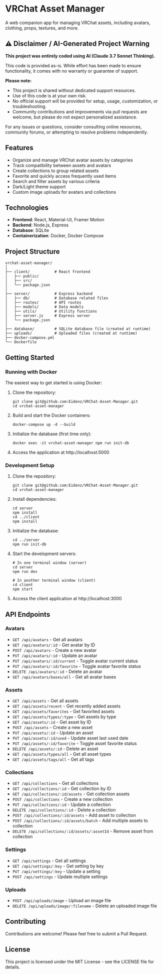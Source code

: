 # VRChat Asset Manager

A web companion app for managing VRChat assets, including avatars, clothing, props, textures, and more.

## ⚠️ Disclaimer / AI-Generated Project Warning

**This project was entirely coded using AI (Claude 3.7 Sonnet Thinking).**

This code is provided as-is. While effort has been made to ensure functionality, it comes with no warranty or guarantee of support.

**Please note:**

- This project is shared without dedicated support resources.
- Use of this code is at your own risk.
- No official support will be provided for setup, usage, customization, or troubleshooting.
- Community contributions and improvements via pull requests are welcome, but please do not expect personalized assistance.

For any issues or questions, consider consulting online resources, community forums, or attempting to resolve problems independently.

## Features

- Organize and manage VRChat avatar assets by categories
- Track compatibility between assets and avatars
- Create collections to group related assets
- Favorite and quickly access frequently used items
- Search and filter assets by various criteria
- Dark/Light theme support
- Custom image uploads for avatars and collections

## Technologies

- **Frontend**: React, Material-UI, Framer Motion
- **Backend**: Node.js, Express
- **Database**: SQLite
- **Containerization**: Docker, Docker Compose

## Project Structure

```
vrchat-asset-manager/
│
├── client/           # React frontend
│   ├── public/
│   ├── src/
│   └── package.json
│
├── server/           # Express backend
│   ├── db/           # Database related files
│   ├── routes/       # API routes
│   ├── models/       # Data models
│   ├── utils/        # Utility functions
│   ├── server.js     # Express server
│   └── package.json
│
├── database/         # SQLite database file (created at runtime)
├── uploads/          # Uploaded files (created at runtime)
├── docker-compose.yml
└── Dockerfile
```

## Getting Started

### Running with Docker

The easiest way to get started is using Docker:

1. Clone the repository:
   ```
   git clone git@github.com:Eidenz/VRChat-Asset-Manager.git
   cd vrchat-asset-manager
   ```

2. Build and start the Docker containers:
   ```
   docker-compose up -d --build
   ```

3. Initialize the database (first time only):
   ```
   docker exec -it vrchat-asset-manager npm run init-db
   ```

4. Access the application at http://localhost:5000

### Development Setup

1. Clone the repository:
   ```
   git clone git@github.com:Eidenz/VRChat-Asset-Manager.git
   cd vrchat-asset-manager
   ```

2. Install dependencies:
   ```
   cd server
   npm install
   cd ../client
   npm install
   ```

3. Initialize the database:
   ```
   cd ../server
   npm run init-db
   ```

4. Start the development servers:
   ```
   # In one terminal window (server)
   cd server
   npm run dev
   
   # In another terminal window (client)
   cd client
   npm start
   ```

5. Access the client application at http://localhost:3000

## API Endpoints

### Avatars

- `GET /api/avatars` - Get all avatars
- `GET /api/avatars/:id` - Get avatar by ID
- `POST /api/avatars` - Create a new avatar
- `PUT /api/avatars/:id` - Update an avatar
- `PUT /api/avatars/:id/current` - Toggle avatar current status
- `PUT /api/avatars/:id/favorite` - Toggle avatar favorite status
- `DELETE /api/avatars/:id` - Delete an avatar
- `GET /api/avatars/bases/all` - Get all avatar bases

### Assets

- `GET /api/assets` - Get all assets
- `GET /api/assets/recent` - Get recently added assets
- `GET /api/assets/favorites` - Get favorited assets
- `GET /api/assets/types/:type` - Get assets by type
- `GET /api/assets/:id` - Get asset by ID
- `POST /api/assets` - Create a new asset
- `PUT /api/assets/:id` - Update an asset
- `PUT /api/assets/:id/used` - Update asset last used date
- `PUT /api/assets/:id/favorite` - Toggle asset favorite status
- `DELETE /api/assets/:id` - Delete an asset
- `GET /api/assets/types/all` - Get all asset types
- `GET /api/assets/tags/all` - Get all tags

### Collections

- `GET /api/collections` - Get all collections
- `GET /api/collections/:id` - Get collection by ID
- `GET /api/collections/:id/assets` - Get collection assets
- `POST /api/collections` - Create a new collection
- `PUT /api/collections/:id` - Update a collection
- `DELETE /api/collections/:id` - Delete a collection
- `POST /api/collections/:id/assets` - Add asset to collection
- `POST /api/collections/:id/assets/batch` - Add multiple assets to collection
- `DELETE /api/collections/:id/assets/:assetId` - Remove asset from collection

### Settings

- `GET /api/settings` - Get all settings
- `GET /api/settings/:key` - Get setting by key
- `PUT /api/settings/:key` - Update a setting
- `POST /api/settings` - Update multiple settings

### Uploads

- `POST /api/uploads/image` - Upload an image file
- `DELETE /api/uploads/image/:filename` - Delete an uploaded image file

## Contributing

Contributions are welcome! Please feel free to submit a Pull Request.

## License

This project is licensed under the MIT License - see the LICENSE file for details.